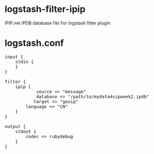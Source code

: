 # logstash-filter-ipip
IPIP.net  IPDB database file For  logstash filter plugin

# logstash.conf
<pre>
input {
    stdin {
    }
}

filter {
    ipip {
            source => "message"
            database => "/path/to/mydata4vipweek2.ipdb"
           target => "geoip"
        language => "CN"
    }
}

output {
    stdout {
        codec => rubydebug
    }
}
</pre>